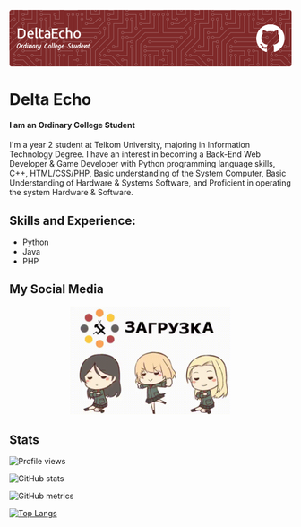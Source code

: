 ![I am an Ordinary College Student](https://github.com/Katyusha47/addons/blob/main/github-header-image.png?raw=true)
# Delta Echo
#### I am an Ordinary College Student

I'm a year 2 student at Telkom University, majoring in Information Technology Degree. I have an interest in becoming a Back-End Web Developer & Game Developer with Python programming language skills, C++, HTML/CSS/PHP, Basic understanding of the System Computer, Basic Understanding of Hardware & Systems Software, and Proficient in operating the system Hardware & Software.

## Skills and Experience: 
* Python
* Java
* PHP

## My Social Media
<p align="center">
  <img src="https://github.com/Katyusha47/addons/blob/main/trast.gif" width="286" />
</p>

<!--[<img src='https://cdn.jsdelivr.net/npm/simple-icons@3.0.1/icons/github.svg' alt='github' height='40' align='center'>](https://github.com/Katyusha47)  [<img src='https://cdn.jsdelivr.net/npm/simple-icons@3.0.1/icons/facebook.svg' alt='facebook' height='40' align='center'>](https://www.facebook.com/100073110110500)  
-->
## Stats
![Profile views](https://gpvc.arturio.dev/Katyusha47)


![GitHub stats](https://github-readme-stats.vercel.app/api?username=Katyusha47&show_icons=true&theme=tokyonight)

![GitHub metrics](https://metrics.lecoq.io/Katyusha47)    

[![Top Langs](https://github-readme-stats.vercel.app/api/top-langs/?username=Katyusha47&theme=tokyonight)](https://github.com/anuraghazra/github-readme-stats) 
